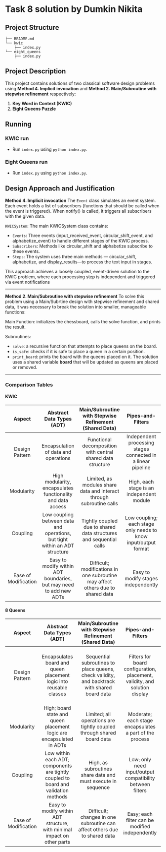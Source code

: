 # Task 8 solution by Dumkin Nikita

## Project Structure

```
├── README.md
└── kwic
    ├── index.py
└── eight_queens
    ├── index.py
```

## Project Description

This project contains solutions of two classical software design problems using **Method 4. Implicit invocation** and **Method 2. Main/Subroutine with stepwise refinement** respectively:

1. **Key Word in Context (KWIC)**
2. **Eight Queens Puzzle**

## Running

### KWIC run
- Run `index.py` using `python index.py`.

### Eight Queens run
- Run `index.py` using `python index.py`.

## Design Approach and Justification
**Method 4. Implicit invocation**
The `Event` class simulates an event system. Each event holds a list of subscribers (functions that should be called when the event is triggered). When notify() is called, it triggers all subscribers with the given data.

`KWICSystem`: The main KWICSystem class contains: 
- `Events`: Three events (input_received_event, circular_shift_event, and alphabetize_event) to handle different stages of the KWIC process.
- `Subscribers`: Methods like circular_shift and alphabetize subscribe to these events.
- `Steps`: The system uses three main methods — circular_shift, alphabetize, and display_results—to process the text input in stages.

This approach achieves a loosely coupled, event-driven solution to the KWIC problem, where each processing step is independent and triggered via event notifications

---

**Method 2. Main/Subroutine with stepwise refinement** To solve this problem using a Main/Subrtine design with stepwise refinement and shared data, it was necessary to break the solution into smaller, manageable functions:

Main Function: initializes the chessboard, calls the solve function, and prints the result.

Subroutines:
- `solve`: a recursive function that attempts to place queens on the board.
- `is_safe`: checks if it is safe to place a queen in a certain position.
- `print_board`: prints the board with the queens placed on it.
The solution uses a shared variable **board** that will be updated as queens are placed or removed.

---

### Comparison Tables

#### KWIC

|     Aspect     |                          Abstract Data Types (ADT)                          |        Main/Subroutine with Stepwise Refinement (Shared Data)        |                        Pipes-and-Filters                        |              Implicit Invocation (Event-Driven)              |
|:--------------:|:---------------------------------------------------------------------------:|:--------------------------------------------------------------------:|:---------------------------------------------------------------:|:------------------------------------------------------------:|
| Design Pattern | Encapsulation of data and operations                                        | Functional decomposition with central shared data structure          | Independent processing stages connected in a linear pipeline    | Event-driven with independent modules subscribing to events  |
| Modularity     | High modularity, encapsulates functionality and data access                 | Limited, as modules share data and interact through subroutine calls | High, each stage is an independent module                       | High, modules communicate indirectly via event notifications |
| Coupling       | Low coupling between data and operations, but tight within an ADT structure | Tightly coupled due to shared data structures and sequential calls   | Low coupling; each stage only needs to know input/output format | Loose coupling; modules don’t know other modules directly    |
| Ease of Modification | Easy to modify within ADT boundaries, but may need to add new ADTs | Difficult; modifications in one subroutine may affect others due to shared data | Easy to modify stages independently                          | Easy; new modules can subscribe to events or existing modules can be updated |

#### 8 Queens

|     Aspect     |                              Abstract Data Types (ADT)                              |                    Main/Subroutine with Stepwise Refinement (Shared Data)                    |                              Pipes-and-Filters                             |                            Implicit Invocation (Event-Driven)                           |
|:--------------:|:-----------------------------------------------------------------------------------:|:--------------------------------------------------------------------------------------------:|:--------------------------------------------------------------------------:|:---------------------------------------------------------------------------------------:|
| Design Pattern | Encapsulates board and queen placement logic into reusable classes                  | Sequential subroutines to place queens, check validity, and backtrack with shared board data | Filters for board configuration, placement, validity, and solution display | Event-driven with independent modules handling each stage (e.g., placement, validation) |
| Modularity     | High; board state and queen placement logic are encapsulated in ADTs                | Limited; all operations are tightly coupled through shared board data                        | Moderate; each stage encapsulates a part of the process                    | High; each stage triggers events without knowing other stages                           |
| Coupling       | Low within each ADT; components are tightly coupled to board and validation methods | High, as subroutines share data and must execute in sequence                                 | Low; only need input/output compatibility between filters                  | Low; modules are only loosely connected through events                                  |
| Ease of Modification | Easy to modify within ADT structure, with minimal impact on other parts | Difficult; changes in one subroutine can affect others due to shared data                    | Easy; each filter can be modified independently                            | Easy; modules can be added or removed as needed                                         |
